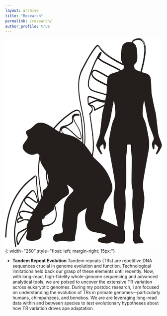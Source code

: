 ```yaml
---
layout: archive
title: "Research"
permalink: /research/
author_profile: true
---
```


![Tandem Repeat Evolution](/images/human_chimp_dna.png){: width="250" style="float: left; margin-right: 15px;"}
- **Tandem Repeat Evolution**
Tandem repeats (TRs) are repetitive DNA sequences crucial in genome evolution and function.
Technological limitations held back our grasp of these elements until recently. Now, with long-read, high-fidelity whole-genome sequencing and advanced analytical tools, we are poised to uncover the extensive TR variation across eukaryotic genomes.
During my postdoc research, I am focused on understanding the evolution of TRs in primate genomes—particularly humans, chimpanzees, and bonobos.
We are are leveraging long-read data within and between species to test evolutionary hypotheses about how TR variation drives ape adaptation.

